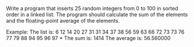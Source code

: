 Write a program that inserts 25 random integers from 0 to 100 in sorted order in a linked list. 
The program should calculate the sum of the elements and the floating-point average of the 
elements.

Example:
The list is: 6 12 14 20 27 31 31 34 37 38 56 59 63 66 72 73 73 76 77 79 88 94 95 96 97 *
The sum is: 1414
The average is: 56.560000